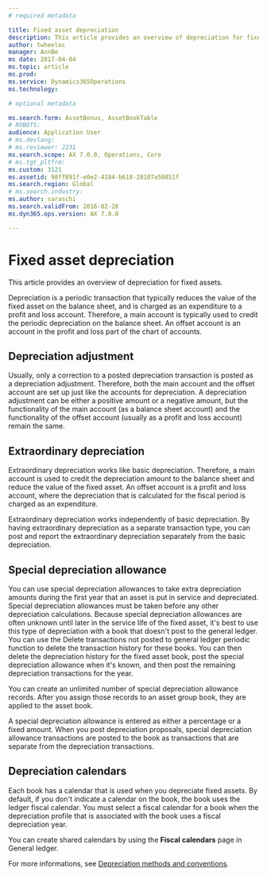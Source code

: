 ```yaml
---
# required metadata

title: Fixed asset depreciation
description: This article provides an overview of depreciation for fixed assets.
author: twheeloc
manager: AnnBe
ms date: 2017-04-04
ms.topic: article
ms.prod: 
ms.service: Dynamics365Operations
ms.technology: 

# optional metadata

ms.search.form: AssetBonus, AssetBookTable
# ROBOTS: 
audience: Application User
# ms.devlang: 
# ms.reviewer: 2231
ms.search.scope: AX 7.0.0, Operations, Core
# ms.tgt_pltfrm: 
ms.custom: 3121
ms.assetid: 98ff891f-e0e2-4184-b618-28107a50851f
ms.search.region: Global
# ms.search.industry: 
ms.author: saraschi
ms.search.validFrom: 2016-02-28
ms.dyn365.ops.version: AX 7.0.0

---
```


# Fixed asset depreciation

This article provides an overview of depreciation for fixed assets.

Depreciation is a periodic transaction that typically reduces the value of the fixed asset on the balance sheet, and is charged as an expenditure to a profit and loss account. Therefore, a main account is typically used to credit the periodic depreciation on the balance sheet. An offset account is an account in the profit and loss part of the chart of accounts.

## Depreciation adjustment
Usually, only a correction to a posted depreciation transaction is posted as a depreciation adjustment. Therefore, both the main account and the offset account are set up just like the accounts for depreciation. A depreciation adjustment can be either a positive amount or a negative amount, but the functionality of the main account (as a balance sheet account) and the functionality of the offset account (usually as a profit and loss account) remain the same.

## Extraordinary depreciation
Extraordinary depreciation works like basic depreciation. Therefore, a main account is used to credit the depreciation amount to the balance sheet and reduce the value of the fixed asset. An offset account is a profit and loss account, where the depreciation that is calculated for the fiscal period is charged as an expenditure. 

Extraordinary depreciation works independently of basic depreciation. By having extraordinary depreciation as a separate transaction type, you can post and report the extraordinary depreciation separately from the basic depreciation.

## Special depreciation allowance
You can use special depreciation allowances to take extra depreciation amounts during the first year that an asset is put in service and depreciated. Special depreciation allowances must be taken before any other depreciation calculations. Because special depreciation allowances are often unknown until later in the service life of the fixed asset, it's best to use this type of depreciation with a book that doesn't post to the general ledger. You can use the Delete transactions not posted to general ledger periodic function to delete the transaction history for these books. You can then delete the depreciation history for the fixed asset book, post the special depreciation allowance when it's known, and then post the remaining depreciation transactions for the year. 

You can create an unlimited number of special depreciation allowance records. After you assign those records to an asset group book, they are applied to the asset book. 

A special depreciation allowance is entered as either a percentage or a fixed amount. When you post depreciation proposals, special depreciation allowance transactions are posted to the book as transactions that are separate from the depreciation transactions.

## Depreciation calendars
Each book has a calendar that is used when you depreciate fixed assets. By default, if you don't indicate a calendar on the book, the book uses the ledger fiscal calendar. You must select a fiscal calendar for a book when the depreciation profile that is associated with the book uses a fiscal depreciation year. 

You can create shared calendars by using the **Fiscal calendars** page in General ledger.

For more informations, see [Depreciation methods and conventions](depreciation-methods-conventions.md).

